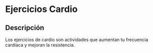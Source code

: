 # Ejercicios Cardio

## Descripción
Los ejercicios de cardio son actividades que aumentan tu frecuencia cardíaca y mejoran la resistencia.